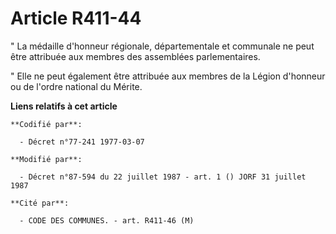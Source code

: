 # Article R411-44

" La médaille d'honneur régionale, départementale et communale ne peut être attribuée aux membres des assemblées
parlementaires.

" Elle ne peut également être attribuée aux membres de la Légion d'honneur ou de l'ordre national du Mérite.

**Liens relatifs à cet article**

	**Codifié par**:

	  - Décret n°77-241 1977-03-07

	**Modifié par**:

	  - Décret n°87-594 du 22 juillet 1987 - art. 1 () JORF 31 juillet 1987

	**Cité par**:

	  - CODE DES COMMUNES. - art. R411-46 (M)
